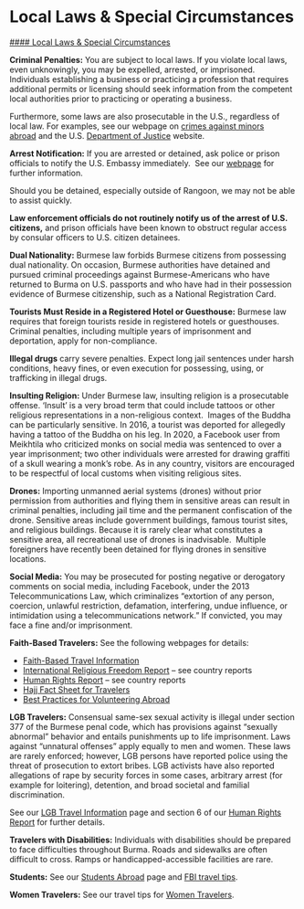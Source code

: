 # Local Laws & Special Circumstances

[#### Local Laws & Special Circumstances](javascript:void(0); "Local Laws & Special Circumstances")

**Criminal Penalties:** You are subject to local laws. If you violate local laws, even unknowingly, you may be expelled, arrested, or imprisoned.  Individuals establishing a business or practicing a profession that requires additional permits or licensing should seek information from the competent local authorities prior to practicing or operating a business.

Furthermore, some laws are also prosecutable in the U.S., regardless of local law. For examples, see our webpage on [crimes against minors abroad](https://travel.state.gov/content/travel/en/international-travel/emergencies/arrest-detention/crimes-against-minors.html) and the U.S. [Department of Justice](https://www.justice.gov/jm/criminal-resource-manual-1617-extraterritorial-criminal-jurisdiction-18-usc-112-878-970-1116) website.

**Arrest Notification:** If you are arrested or detained, ask police or prison officials to notify the U.S. Embassy immediately.  See our [webpage](https://travel.state.gov/content/travel/en/international-travel/emergencies/arrest-detention.html) for further information.

Should you be detained, especially outside of Rangoon, we may not be able to assist quickly.

**Law enforcement officials do not routinely notify us of the arrest of U.S. citizens,** and prison officials have been known to obstruct regular access by consular officers to U.S. citizen detainees.

**Dual Nationality:** Burmese law forbids Burmese citizens from possessing dual nationality. On occasion, Burmese authorities have detained and pursued criminal proceedings against Burmese-Americans who have returned to Burma on U.S. passports and who have had in their possession evidence of Burmese citizenship, such as a National Registration Card.

**Tourists Must Reside in a Registered Hotel or Guesthouse:** Burmese law requires that foreign tourists reside in registered hotels or guesthouses. Criminal penalties, including multiple years of imprisonment and deportation, apply for non-compliance.

**Illegal drugs** carry severe penalties. Expect long jail sentences under harsh conditions, heavy fines, or even execution for possessing, using, or trafficking in illegal drugs.

**Insulting Religion:** Under Burmese law, insulting religion is a prosecutable offense. ‘Insult’ is a very broad term that could include tattoos or other religious representations in a non-religious context.  Images of the Buddha can be particularly sensitive. In 2016, a tourist was deported for allegedly having a tattoo of the Buddha on his leg. In 2020, a Facebook user from Meikhtila who criticized monks on social media was sentenced to over a year imprisonment; two other individuals were arrested for drawing graffiti of a skull wearing a monk’s robe. As in any country, visitors are encouraged to be respectful of local customs when visiting religious sites.

**Drones:** Importing unmanned aerial systems (drones) without prior permission from authorities and flying them in sensitive areas can result in criminal penalties, including jail time and the permanent confiscation of the drone. Sensitive areas include government buildings, famous tourist sites, and religious buildings. Because it is rarely clear what constitutes a sensitive area, all recreational use of drones is inadvisable.  Multiple foreigners have recently been detained for flying drones in sensitive locations.

**Social Media:** You may be prosecuted for posting negative or derogatory comments on social media, including Facebook, under the 2013 Telecommunications Law, which criminalizes “extortion of any person, coercion, unlawful restriction, defamation, interfering, undue influence, or intimidation using a telecommunications network.” If convicted, you may face a fine and/or imprisonment.

**Faith-Based Travelers:** See the following webpages for details:

* [Faith-Based Travel Information](https://travel.state.gov/content/passports/en/go/faith-based-travel.html)
* [International Religious Freedom Report](https://www.state.gov/international-religious-freedom-reports/) – see country reports
* [Human Rights Report](https://www.state.gov/reports/2022-country-reports-on-human-rights-practices/) – see country reports
* [Hajj Fact Sheet for Travelers](http://travel.state.gov/content/passports/en/go/Hajj.html)
* [Best Practices for Volunteering Abroad](https://travel.state.gov/content/passports/en/go/volunteer.html)

**LGB Travelers:** Consensual same-sex sexual activity is illegal under section 377 of the Burmese penal code, which has provisions against “sexually abnormal” behavior and entails punishments up to life imprisonment. Laws against “unnatural offenses” apply equally to men and women. These laws are rarely enforced; however, LGB persons have reported police using the threat of prosecution to extort bribes. LGB activists have also reported allegations of rape by security forces in some cases, arbitrary arrest (for example for loitering), detention, and broad societal and familial discrimination.

See our [LGB Travel Information](https://travel.state.gov/content/travel/en/international-travel/before-you-go/travelers-with-special-considerations/lgbti.html) page and section 6 of our [Human Rights Report](https://www.state.gov/reports/2022-country-reports-on-human-rights-practices/) for further details.

**Travelers with Disabilities:** Individuals with disabilities should be prepared to face difficulties throughout Burma. Roads and sidewalks are often difficult to cross. Ramps or handicapped-accessible facilities are rare.

**Students:** See our [Students Abroad](https://travel.state.gov/content/travel/en/international-travel/before-you-go/travelers-with-special-considerations/students.html) page and [FBI travel tips](https://ucr.fbi.gov/investigate/counterintelligence/student-brochure).

**Women Travelers:** See our travel tips for [Women Travelers](https://travel.state.gov/content/travel/en/international-travel/before-you-go/travelers-with-special-considerations/women-travelers.html).